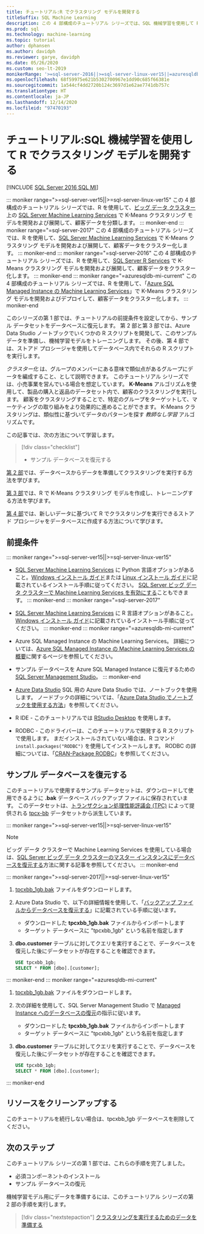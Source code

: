 ```yaml
---
title: チュートリアル:R でクラスタリング モデルを開発する
titleSuffix: SQL Machine Learning
description: この 4 部構成のチュートリアル シリーズでは、SQL 機械学習を使用して R でクラスタリングを実行するためにモデルを開発します。
ms.prod: sql
ms.technology: machine-learning
ms.topic: tutorial
author: dphansen
ms.author: davidph
ms.reviewer: garye, davidph
ms.date: 05/26/2020
ms.custom: seo-lt-2019
monikerRange: '>=sql-server-2016||>=sql-server-linux-ver15||=azuresqldb-mi-current'
ms.openlocfilehash: 68f59975e621b5302700967e1dd90c685f66381e
ms.sourcegitcommit: 1a544cf4dd2720b124c3697d1e62ae7741db757c
ms.translationtype: HT
ms.contentlocale: ja-JP
ms.lasthandoff: 12/14/2020
ms.locfileid: "97470193"
---
```

# <a name="tutorial-develop-a-clustering-model-in-r-with-sql-machine-learning"></a>チュートリアル:SQL 機械学習を使用して R でクラスタリング モデルを開発する
[!INCLUDE [SQL Server 2016 SQL MI](../../includes/applies-to-version/sqlserver2016-asdbmi.md)]

::: moniker range=">=sql-server-ver15||>=sql-server-linux-ver15"
この 4 部構成のチュートリアル シリーズでは、R を使用して、[ビッグ データ クラスター](../../big-data-cluster/machine-learning-services.md)上の [SQL Server Machine Learning Services](../sql-server-machine-learning-services.md) で K-Means クラスタリング モデルを開発および展開して、顧客データを分類します。
::: moniker-end
::: moniker range="=sql-server-2017"
この 4 部構成のチュートリアル シリーズでは、R を使用して、[SQL Server Machine Learning Services](../sql-server-machine-learning-services.md) で K-Means クラスタリング モデルを開発および展開して、顧客データをクラスター化します。
::: moniker-end
::: moniker range="=sql-server-2016"
この 4 部構成のチュートリアル シリーズでは、R を使用して、[SQL Server R Services](../r/sql-server-r-services.md) で K-Means クラスタリング モデルを開発および展開して、顧客データをクラスター化します。
::: moniker-end
::: moniker range="=azuresqldb-mi-current"
この 4 部構成のチュートリアル シリーズでは、R を使用して、「[Azure SQL Managed Instance の Machine Learning Services](/azure/azure-sql/managed-instance/machine-learning-services-overview)」で K-Means クラスタリング モデルを開発およびデプロイして、顧客データをクラスター化します。
::: moniker-end

このシリーズの第 1 部では、チュートリアルの前提条件を設定してから、サンプル データセットをデータベースに復元します。 第 2 部と第 3 部では、Azure Data Studio ノートブックでいくつかの R スクリプトを開発して、このサンプル データを準備し、機械学習モデルをトレーニングします。 その後、第 4 部では、ストアド プロシージャを使用してデータベース内でそれらの R スクリプトを実行します。

*クラスター化* は、グループのメンバーにある意味で類似点があるグループにデータを編成すること、として説明できます。 このチュートリアル シリーズでは、小売事業を営んでいる場合を想定しています。 **K-Means** アルゴリズムを使用して、製品の購入と返品のデータセット内で、顧客のクラスタリングを実行します。 顧客をクラスタリングすることで、特定のグループをターゲットして、マーケティングの取り組みをより効果的に進めることができます。 K-Means クラスタリングは、類似性に基づいてデータのパターンを探す *教師なし学習* アルゴリズムです。

この記事では、次の方法について学習します。

> [!div class="checklist"]
> * サンプル データベースを復元する

[第 2 部](r-clustering-model-prepare-data.md)では、データベースからデータを準備してクラスタリングを実行する方法を学びます。

[第 3 部](r-clustering-model-build.md)では、R で K-Means クラスタリング モデルを作成し、トレーニングする方法を学びます。

[第 4 部](r-clustering-model-deploy.md)では、新しいデータに基づいて R でクラスタリングを実行できるストアド プロシージャをデータベースに作成する方法について学びます。

## <a name="prerequisites"></a>前提条件

::: moniker range=">=sql-server-ver15||>=sql-server-linux-ver15"
* [SQL Server Machine Learning Services](../sql-server-machine-learning-services.md) に Python 言語オプションがあること。[Windows インストール ガイド](../install/sql-machine-learning-services-windows-install.md)または [Linux インストール ガイド](../../linux/sql-server-linux-setup-machine-learning.md?toc=%252fsql%252fmachine-learning%252ftoc.json&view=sql-server-linux-ver15&preserve-view=true)に記載されているインストール手順に従ってください。 [SQL Server ビッグ データ クラスターで Machine Learning Services を有効にする](../../big-data-cluster/machine-learning-services.md)こともできます。
::: moniker-end
::: moniker range="=sql-server-2017"
* [SQL Server Machine Learning Services](../sql-server-machine-learning-services.md) に R 言語オプションがあること。[Windows インストール ガイド](../install/sql-machine-learning-services-windows-install.md)に記載されているインストール手順に従ってください。
::: moniker-end
::: moniker range="=azuresqldb-mi-current"
* Azure SQL Managed Instance の Machine Learning Services。 詳細については、[Azure SQL Managed Instance の Machine Learning Services の概要](/azure/azure-sql/managed-instance/machine-learning-services-overview)に関するページを参照してください。

* サンプル データベースを Azure SQL Managed Instance に復元するための [SQL Server Management Studio](../../ssms/download-sql-server-management-studio-ssms.md)。
::: moniker-end

* [Azure Data Studio](../../azure-data-studio/what-is.md) SQL 用の Azure Data Studio では、ノートブックを使用します。 ノードブックの詳細については、「[Azure Data Studio でノートブックを使用する方法](../../azure-data-studio/notebooks/notebooks-guidance.md)」を参照してください。

* R IDE - このチュートリアルでは [RStudio Desktop](https://www.rstudio.com/products/rstudio/download/) を使用します。

* RODBC - このドライバーは、このチュートリアルで開発する R スクリプトで使用します。 まだインストールされていない場合は、R コマンド `install.packages("RODBC")` を使用してインストールします。 RODBC の詳細については、「[CRAN-Package RODBC](https://CRAN.R-project.org/package=RODBC)」を参照してください。

## <a name="restore-the-sample-database"></a>サンプル データベースを復元する

このチュートリアルで使用するサンプル データセットは、ダウンロードして使用できるように **.bak** データベース バックアップ ファイルに保存されています。 このデータセットは、[トランザクション処理性能評議会 (TPC)](http://www.tpc.org/) によって提供される [tpcx-bb](http://www.tpc.org/tpcx-bb/default5.asp) データセットから派生しています。

::: moniker range=">=sql-server-ver15||>=sql-server-linux-ver15"
> [!NOTE]
> ビッグ データ クラスターで Machine Learning Services を使用している場合は、[SQL Server ビッグ データ クラスターのマスター インスタンスにデータベースを復元する](../../big-data-cluster/data-ingestion-restore-database.md)方法に関する記事を参照してください。
::: moniker-end

::: moniker range=">=sql-server-2017||>=sql-server-linux-ver15"
1. [tpcxbb_1gb.bak](https://sqlchoice.blob.core.windows.net/sqlchoice/static/tpcxbb_1gb.bak) ファイルをダウンロードします。

1. Azure Data Studio で、以下の詳細情報を使用して、「[バックアップ ファイルからデータベースを復元する](../../azure-data-studio/tutorial-backup-restore-sql-server.md#restore-a-database-from-a-backup-file)」に記載されている手順に従います。

   * ダウンロードした **tpcxbb_1gb.bak** ファイルからインポートします
   * ターゲット データベースに "tpcxbb_1gb" という名前を指定します

1. **dbo.customer** テーブルに対してクエリを実行することで、データベースを復元した後にデータセットが存在することを確認できます。

    ```sql
    USE tpcxbb_1gb;
    SELECT * FROM [dbo].[customer];
    ```
::: moniker-end
::: moniker range="=azuresqldb-mi-current"
1. [tpcxbb_1gb.bak](https://sqlchoice.blob.core.windows.net/sqlchoice/static/tpcxbb_1gb.bak) ファイルをダウンロードします。

1. 次の詳細を使用して、SQL Server Management Studio で [Managed Instance へのデータベースの復元](/azure/sql-database/sql-database-managed-instance-get-started-restore)の指示に従います。

   * ダウンロードした **tpcxbb_1gb.bak** ファイルからインポートします
   * ターゲット データベースに "tpcxbb_1gb" という名前を指定します

1. **dbo.customer** テーブルに対してクエリを実行することで、データベースを復元した後にデータセットが存在することを確認できます。

    ```sql
    USE tpcxbb_1gb;
    SELECT * FROM [dbo].[customer];
    ```
::: moniker-end

## <a name="clean-up-resources"></a>リソースをクリーンアップする

このチュートリアルを続行しない場合は、tpcxbb_1gb データベースを削除してください。

## <a name="next-steps"></a>次のステップ

このチュートリアル シリーズの第 1 部では、これらの手順を完了しました。

* 必須コンポーネントのインストール
* サンプル データベースの復元

機械学習モデル用にデータを準備するには、このチュートリアル シリーズの第 2 部の手順を実行します。

> [!div class="nextstepaction"]
> [クラスタリングを実行するためのデータを準備する](r-clustering-model-prepare-data.md)